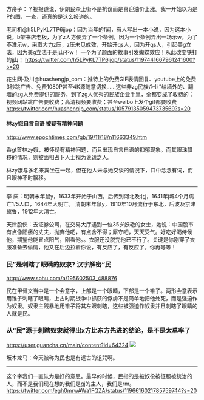 方舟子：？视报道说，伊朗民众上街不是抗议而是喜迎油价上涨。我一开始以为是P的图，一查，还真的是这么报道的。

老司机@h5LPyKL7TP6jjop：因为当年的f闻，有人写出一本小说，因为这本小说，b架书店老板，为了z人方便弄了一个条例，因为一个条例弄出一场示w，为了不准示w，采取大力z压，z压未见成效，开始开qs人，因为开qs人，引起美g立法，因为美g立法于是j山不w！
一个为了颜面的故事引发蝴蝶效应！从此改变铁打的j山！
https://twitter.com/h5LPyKL7TP6jjop/status/1197441667961241600?s=20

花生网·及川@huashengjp_com：推特上的免费GIF表情回复、youtube上的免费3秒跳广告、免费1080P甚至4K源随意切换……这些非zg民族企业”给墙外的、翻墙的zg人免费提供的服务，到了zg人优秀的民族企业手里，全都变成了收费的：视频网站跳广告要收费；高清视频要收费；甚至weibo上发个gif都要收费
https://twitter.com/huashengjp_com/status/1057913505947373569?s=20

#### 林zy娥自言自语 被疑有精神问题
http://www.epochtimes.com/gb/19/11/18/n11663349.htm

香gt首林zy娥，被怀疑有精神问题，而且出现自言自语的抑郁现象。而其眼珠飘移的情况，则被面相占卜人士视为说谎之人。

林zy娥与多名来宾坐在一起，但在他人未与她交谈的情况下，口中念念有词，而且眼神不时飘移。

---
李 庆：明朝末年鼠y，1633年开始于山西，后传到河北及北j，1641年j城4个月病亡1/5人口，1644年大明亡。
清朝末年鼠y，1910年10月流行于东北，后波及京津冀鲁，1912年大清亡。

天津股侠：去证劵公司，在交易大厅遇到一位35岁妖艳的女士，她说：中国股市有点像阳痿的丈夫，抛弃他吧，有点舍不得；厮守吧，天天受气。好吃好喝侍候他，期望他能冒点阳气，刚看他。。衣服还没脱完他已不行了。关键是你刚穿了衣服准备去偷情，他又在后边拉着你说，有反应了，有反应了，你再等等！

### 民”是刺瞎了眼睛的奴隶? 汉字解密“民
http://www.sohu.com/a/195602503_488876

民在甲骨文当中是一个会意字，上部是一个眼睛，下部是一个锥子。两形会意表示用锥子刺瞎了眼睛，上古时期战争中抓获的俘虏不是简单地把他处死，而是强迫作为奴隶。奴隶主残暴地用锥子将其左眼刺瞎，这些被强迫作奴隶并且刺瞎了眼睛的人就是民。

### 从“民”源于刺瞎奴隶就得出x方比东方先进的结论，是不是太草率了
https://user.guancha.cn/main/content?id=64324
![](https://i.guancha.cn/bbs/2018/12/17/20181217145151922.jpg)

坂本龙马：今天被称为民也是有远古的诅咒啊。

---
这个字我们一直认为是好的意思。最早的时候，民指的是被奴役被征服被统治的人，而不是我们现在想的我们是gj的主人，我们是rm。
https://twitter.com/egh0mrwAWa1FQZA/status/1196616021785759744?s=20
